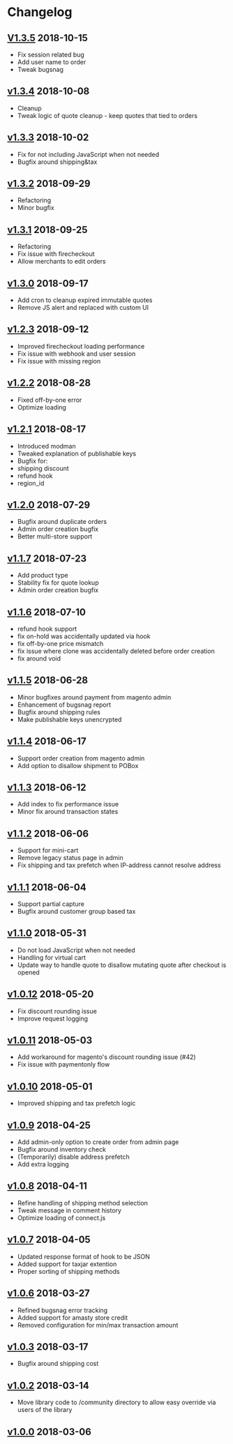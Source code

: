 # Changelog
## [V1.3.5](https://s3-us-west-1.amazonaws.com/bolt-public/magento-integration-release/bolt-magento1_v1.3.5.zip) 2018-10-15
 - Fix session related bug
 - Add user name to order
 - Tweak bugsnag

## [v1.3.4](https://s3-us-west-1.amazonaws.com/bolt-public/magento-integration-release/bolt-magento1_v1.3.4.zip) 2018-10-08
 - Cleanup
 - Tweak logic of quote cleanup - keep quotes that tied to orders

## [v1.3.3](https://s3-us-west-1.amazonaws.com/bolt-public/magento-integration-release/bolt-magento1_v1.3.3.zip) 2018-10-02
 - Fix for not including JavaScript when not needed
 - Bugfix around shipping&tax

## [v1.3.2](https://s3-us-west-1.amazonaws.com/bolt-public/magento-integration-release/bolt-magento1_v1.3.2.zip) 2018-09-29
 - Refactoring
 - Minor bugfix

## [v1.3.1](https://s3-us-west-1.amazonaws.com/bolt-public/magento-integration-release/bolt-magento1_v1.3.1.zip) 2018-09-25
 - Refactoring
 - Fix issue with firecheckout
 - Allow merchants to edit orders

## [v1.3.0](https://s3-us-west-1.amazonaws.com/bolt-public/magento-integration-release/bolt-magento1_v1.3.0.zip) 2018-09-17
 - Add cron to cleanup expired immutable quotes
 - Remove JS alert and replaced with custom UI

## [v1.2.3](https://s3-us-west-1.amazonaws.com/bolt-public/magento-integration-release/bolt-magento1_v1.2.3.zip) 2018-09-12
 - Improved firecheckout loading performance
 - Fix issue with webhook and user session
 - Fix issue with missing region

## [v1.2.2](https://s3-us-west-1.amazonaws.com/bolt-public/magento-integration-release/bolt-magento1_v1.2.2.zip) 2018-08-28
 - Fixed off-by-one error
 - Optimize loading

## [v1.2.1](https://s3-us-west-1.amazonaws.com/bolt-public/magento-integration-release/bolt-magento1_v1.2.1.zip) 2018-08-17
 - Introduced modman
 - Tweaked explanation of publishable keys
 - Bugfix for:
  - shipping discount
  - refund hook
  - region_id

## [v1.2.0](https://s3-us-west-1.amazonaws.com/bolt-public/magento-integration-release/bolt-magento1_v1.2.0.zip) 2018-07-29
 - Bugfix around duplicate orders
 - Admin order creation bugfix
 - Better multi-store support

## [v1.1.7](https://s3-us-west-1.amazonaws.com/bolt-public/magento-integration-release/bolt-magento1_v1.1.7.zip) 2018-07-23
 - Add product type
 - Stability fix for quote lookup
 - Admin order creation bugfix

## [v1.1.6](https://s3-us-west-1.amazonaws.com/bolt-public/magento-integration-release/bolt-magento1_v1.1.6.zip) 2018-07-10
 - refund hook support
 - fix on-hold was accidentally updated via hook
 - fix off-by-one price mismatch
 - fix issue where clone was accidentally deleted before order creation
 - fix around void

## [v1.1.5](https://s3-us-west-1.amazonaws.com/bolt-public/magento-integration-release/bolt-magento1_v1.1.5.zip) 2018-06-28
 - Minor bugfixes around payment from magento admin
 - Enhancement of bugsnag report
 - Bugfix around shipping rules
 - Make publishable keys unencrypted

## [v1.1.4](https://s3-us-west-1.amazonaws.com/bolt-public/magento-integration-release/bolt-magento1_v1.1.4.zip) 2018-06-17
 - Support order creation from magento admin
 - Add option to disallow shipment to POBox

## [v1.1.3](https://s3-us-west-1.amazonaws.com/bolt-public/magento-integration-release/bolt-magento1_v1.1.3.zip) 2018-06-12
 - Add index to fix performance issue
 - Minor fix around transaction states

## [v1.1.2](https://s3-us-west-1.amazonaws.com/bolt-public/magento-integration-release/bolt-magento1_v1.1.2.zip) 2018-06-06
 - Support for mini-cart
 - Remove legacy status page in admin
 - Fix shipping and tax prefetch when IP-address cannot resolve address

## [v1.1.1](https://s3-us-west-1.amazonaws.com/bolt-public/magento-integration-release/bolt-magento1_v1.1.1.zip) 2018-06-04
 - Support partial capture
 - Bugfix around customer group based tax

## [v1.1.0](https://s3-us-west-1.amazonaws.com/bolt-public/magento-integration-release/bolt-magento1_v1.1.0.zip) 2018-05-31
 - Do not load JavaScript when not needed
 - Handling for virtual cart
 - Update way to handle quote to disallow mutating quote after checkout is opened

## [v1.0.12](https://s3-us-west-1.amazonaws.com/bolt-public/magento-integration-release/bolt-magento1_v1.0.12.zip) 2018-05-20
 - Fix discount rounding issue
 - Improve request logging

## [v1.0.11](https://s3-us-west-1.amazonaws.com/bolt-public/magento-integration-release/bolt-magento1_v1.0.11.zip) 2018-05-03
 - Add workaround for magento's discount rounding issue (#42)
 - Fix issue with paymentonly flow

## [v1.0.10](https://s3-us-west-1.amazonaws.com/bolt-public/magento-integration-release/bolt-magento1_v1.0.10.zip) 2018-05-01
 - Improved shipping and tax prefetch logic

## [v1.0.9](https://s3-us-west-1.amazonaws.com/bolt-public/magento-integration-release/bolt-magento1_v1.0.9.zip) 2018-04-25
 - Add admin-only option to create order from admin page
 - Bugfix around inventory check
 - (Temporarily) disable address prefetch
 - Add extra logging

## [v1.0.8](https://s3-us-west-1.amazonaws.com/bolt-public/magento-integration-release/bolt-magento1_v1.0.8.zip) 2018-04-11
 - Refine handling of shipping method selection
 - Tweak message in comment history
 - Optimize loading of connect.js

## [v1.0.7](https://s3-us-west-1.amazonaws.com/bolt-public/magento-integration-release/bolt-magento1_v1.0.7.zip) 2018-04-05
 - Updated response format of hook to be JSON
 - Added support for taxjar extention
 - Proper sorting of shipping methods

## [v1.0.6](https://s3-us-west-1.amazonaws.com/bolt-public/magento-integration-release/bolt-magento1_v1.0.6.zip) 2018-03-27
 - Refined bugsnag error tracking
 - Added support for amasty store credit
 - Removed configuration for min/max transaction amount

## [v1.0.3](https://s3-us-west-1.amazonaws.com/bolt-public/magento-integration-release/bolt-magento1_v1.0.3.zip) 2018-03-17
 - Bugfix around shipping cost

## [v1.0.2](https://s3-us-west-1.amazonaws.com/bolt-public/magento-integration-release/magento1.0.2.zip) 2018-03-14
 - Move library code to /community directory to allow easy override via users of the library

## [v1.0.0](https://s3-us-west-1.amazonaws.com/bolt-public/magento-integration-release/magento1.0.0.zip) 2018-03-06
